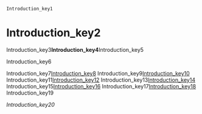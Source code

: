 ```ngMeta
Introduction_key1
```
# Introduction_key2
Introduction_key3**Introduction_key4**Introduction_key5

Introduction_key6

Introduction_key7[Introduction_key8](http://www.html-5-tutorial.com/)
Introduction_key9[Introduction_key10](https://docs.google.com/document/d/1hzf67r68DbODA22iSWmgCIwAqO_yhtivrUKAvMIx5f4/edit)
Introduction_key11[Introduction_key12](http://www.html-5-tutorial.com/about-html.htm)
Introduction_key13[Introduction_key14](https://docs.google.com/document/d/1iFzyGYDhE5RyG3cn8MCr_HHJ-XhN8UH02GTU0_OjYFs/edit?usp=sharing)
Introduction_key15[Introduction_key16](http://www.html-5-tutorial.com/html-tag.htm)
Introduction_key17[Introduction_key18](https://docs.google.com/document/d/10oWfbzx7Hy9Hq1rh2Oh76NRyCvEbsIzigr6KEmf69Ec/edit)
Introduction_key19


*Introduction_key20*